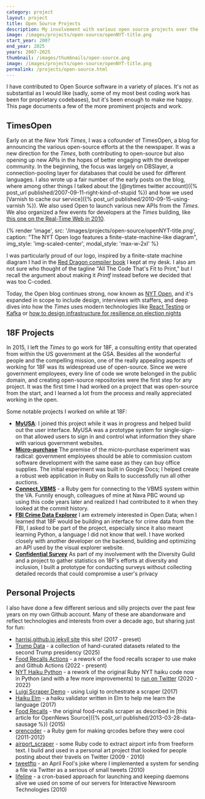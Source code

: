 ```yaml
---
category: project
layout: project
title: Open Source Projects
description: My involvement with various open source projects over the years
image: /images/projects/open-source/openNYT-title.png
start_year: 2007
end_year: 2025
years: 2007-2025
thumbnail: /images/thumbnails/open-source.png
image: /images/projects/open-source/openNYT-title.png
permalink: /projects/open-source.html
---
```

I have contributed to Open Source software in a variety of places. It's not as substantial as I would like (sadly, some of my most best coding work has been for proprietary codebases), but it's been enough to make me happy. This page documents a few of the more prominent projects and work.

## TimesOpen
Early on at the _New York Times_, I was a cofounder of TimesOpen, a blog for announcing the various open-source efforts at the the newspaper. It was a new direction for the _Times_, both contributing to open-source but also opening up new APIs in the hopes of better engaging with the developer community. In the beginning, the focus was largely on DBSlayer, a connection-pooling layer for databases that could be used for different languages. I also wrote up a fair number of the early posts on the blog, where among other things I talked about the [@nytimes twitter account]({% post_url published/2007-09-11-right-kind-of-stupid %}) and how we used [Varnish to cache our service]({% post_url published/2010-09-15-using-varnish %}). We also used Open to launch various new APIs from the _Times_. We also organized a few events for developers at the _Times_ building, like [this one on the Real-Time Web in 2010](https://open.nytimes.com/timesopen-2-0-real-time-web-wrap-up-326cb178b6e2).

{% render 'image', src: '/images/projects/open-source/openNYT-title.png', caption: "The NYT Open logo features a finite-state-machine-like diagram", img_style: 'img-scaled-center', modal_style: 'max-w-2xl' %}

I was particularly proud of our logo, inspired by a finite-state machine diagram I had in the [Red Dragon compiler book](https://en.wikipedia.org/wiki/Compilers:_Principles,_Techniques,_and_Tools) I kept at my desk. I also am not sure who thought of the tagline "All The Code That's Fit to Print," but I recall the argument about making it _Printf_ instead before we decided that was too C-coded.

Today, the Open blog continues strong, now known as [NYT Open](https://open.nytimes.com/), and it's expanded in scope to include design, interviews with staffers, and deep dives into how the _Times_ uses modern technologies like [React Testing](https://open.nytimes.com/how-the-new-york-times-systematically-migrated-from-enzyme-into-react-testing-library-b3ea538d001c) or [Kafka](https://open.nytimes.com/publishing-with-apache-kafka-at-the-new-york-times-7f0e3b7d2077) or [how to design infrastructure for resilience on election nights](https://open.nytimes.com/failover-plans-outage-playbooks-and-resilience-gaps-35047aed6213)

## 18F Projects

In 2015, I left the _Times_ to go work for 18F, a consulting entity that operated from within the US government at the GSA. Besides all the wonderful people and the compelling mission, one of the really appealing aspects of working for 18F was its widespread use of open-source. Since we were government employees, every line of code we wrote belonged in the public domain, and creating open-source repositories were the first step for any project. It was the first time I had worked on a project that was open-source from the start, and I learned a lot from the process and really appreciated working in the open.

Some notable projects I worked on while at 18F:

- [**MyUSA**](https://github.com/18F/myusa): I joined this project while it was in progress and helped build out the user interface. MyUSA was a prototype system for single-sign-on that allowed users to sign in and control what information they share with various government websites.
- [**Micro-purchase**](https://micropurchase.18f.gov) The premise of the micro-purchase experiment was radical: government employees should be able to commission custom software development with the same ease as they can buy office supplies. The initial experiment was built in Google Docs; I helped create a robust web application in Ruby on Rails to successfully run all other auctions.
- [**Connect_VBMS**](https://github.com/18F/connect_vbms) - a Ruby gem for connecting to the VBMS system within the VA. Funnily enough, colleagues of mine at Nava PBC wound up using this code years later and realized I had contributed to it when they looked at the commit history.
- [**FBI Crime Data Explorer**](https://github.com/18F/crime-data-api) I am extremely interested in Open Data; when I learned that 18F would be building an interface for crime data from the FBI, I asked to be part of the project, especially since it also meant learning Python, a language I did not know that well. I have worked closely with another developer on the backend, building and optimizing an API used by the visual explorer website.
- [**Confidential Survey**](https://github.com/18f/confidential-survey) As part of my involvement with the Diversity Guild and a project to gather statistics on 18F's efforts at diversity and inclusion, I built a prototype for conducting surveys without collecting detailed records that could compromise a user's privacy

## Personal Projects

I also have done a few different serious and silly projects over the past few years on my own Github account. Many of these are abandonware and reflect technologies and interests from over a decade ago, but sharing just for fun:

- [harrisj.github.io jekyll site](https://github.com/harrisj/harrisj.github.io) this site! (2017 - preset)
- [Trump Data](https://github.com/harrisj/trump_data) - a collection of hand-curated datasets related to the second Trump presidency (2025)
- [Food Recalls Actions](https://github.com/harrisj/food-recalls-actions) - a rework of the food recalls scraper to use make and Github Actions (2022 - present)
- [NYT Haiku Python](https://github.com/harrisj/nyt-haiku-python) - a rework of the original Ruby NYT haiku code now in Python (and with a few more improvements) to [run on Twitter](https://xcancel.com/nythaikus) (2020 - 2022)
- [Luigi Scraper Demo](https://github.com/harrisj/luigi-scraper-demo) - using Luigi to orchestrate a scraper (2017)
- [Haiku Elm](https://github.com/harrisj/haiku-elm) - a haiku validator written in Elm to help me learn the language (2017)
- [Food Recalls](https://github.com/harrisj/food-recalls) - the original food-recalls scraper as described in [this article for OpenNews Source]({% post_url published/2013-03-28-data-sausage %}) (2015)
- [qrencoder](https://github.com/harrisj/qrencoder) - a Ruby gem for making qrcodes before they were cool (2011-2012)
- [airport_scraper](https://github.com/harrisj/airport_scraper) - some Ruby code to extract airport info from freeform text. I build and used in a personal art project that looked for people posting about their travels on Twitter (2009 - 2010)
-  [tweetftp](https://github.com/nytimes/tweetftp) - an April Fool's joke where I implemented a system for sending a file via Twitter as a serious of small tweets (2010)
- [lifeline](https://github.com/nytimes/lifeline) - a cron-based approach for launching and keeping daemons alive we used on some of our servers for Interactive Newsroom Technologies (2010)
